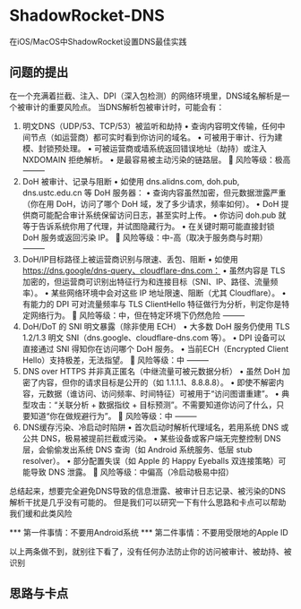 # ShadowRocket-DNS
在iOS/MacOS中ShadowRocket设置DNS最佳实践

## 问题的提出
在一个充满着拦截、注入、DPI（深入包检测）的网络环境里，DNS域名解析是一个被审计的重要风险点。
当DNS解析包被审计时，可能会有：
1. 明文DNS（UDP/53、TCP/53）被监听和劫持
	•	查询内容明文传输，任何中间节点（如运营商）都可实时看到你访问的域名。
	•	可被用于审计、行为建模、封锁预处理。
	•	可被运营商或墙系统返回错误地址（劫持）或注入 NXDOMAIN 拒绝解析。
	•	是最容易被主动污染的链路层。
📌 风险等级：极高
⸻
2. DoH 被审计、记录与阻断
	•	如使用 dns.alidns.com, doh.pub, dns.ustc.edu.cn 等 DoH 服务器：
	•	查询内容虽然加密，但元数据泄露严重（你在用 DoH，访问了哪个 DoH 域，发了多少请求，频率如何）。
	•	DoH 提供商可能配合审计系统保留访问日志，甚至实时上传。
	•	你访问 doh.pub 就等于告诉系统你用了代理，并试图隐藏行为。
	•	在关键时期可能直接封锁 DoH 服务或返回污染 IP。
📌 风险等级：中-高（取决于服务商与时期）
⸻
3. DoH/IP目标路径上被运营商识别与限速、丢包、阻断
	•	如使用 https://dns.google/dns-query、cloudflare-dns.com：
	•	虽然内容是 TLS 加密的，但运营商可识别出特征行为和连接目标（SNI、IP、路径、流量频率）。
	•	某些网络环境中会对这些 IP 地址限速、阻断（尤其 Cloudflare）。
	•	有能力的 DPI 可对流量频率与 TLS ClientHello 特征做行为分析，判定你是特定网络行为。
📌 风险等级：中，但在特定环境下仍然危险
⸻
5. DoH/DoT 的 SNI 明文暴露（除非使用 ECH）
	•	大多数 DoH 服务仍使用 TLS 1.2/1.3 明文 SNI（dns.google、cloudflare-dns.com 等）。
	•	DPI 设备可以直接通过 SNI 得知你在访问哪个 DoH 服务。
	•	当前ECH（Encrypted Client Hello）支持极差，无法指望。
📌 风险等级：中
⸻
5. DNS over HTTPS 并非真正匿名（中继流量可被元数据分析）
	•	虽然 DoH 加密了内容，但你的请求目标是公开的（如 1.1.1.1、8.8.8.8）。
	•	即使不解密内容，元数据（谁访问、访问频率、时间特征）可被用于“访问图谱重建”。
	•	典型攻击：“关联分析 + 数据指纹 + 目标预测”。不需要知道你访问了什么，只要知道“你在做规避行为”。
📌 风险等级：中
⸻
6. DNS缓存污染、冷启动时陷阱
	•	首次启动时解析代理域名，若用系统 DNS 或公共 DNS，极易被提前拦截或污染。
	•	某些设备或客户端无完整控制 DNS 层，会偷偷发出系统 DNS 查询（如 Android 系统服务、低层 stub resolver）。
	•	部分配置失误（如 Apple 的 Happy Eyeballs 双连接策略）可能导致 DNS 泄露。
📌 风险等级：中偏高（冷启动极易中招）

总结起来，想要完全避免DNS导致的信息泄露、被审计日志记录、被污染的DNS解析干扰是几乎没有可能的。
但是我们可以研究一下有什么思路和卡点可以帮助我们缓和此类风险

*** 第一件事情：不要用Android系统
*** 第二件事情：不要用受限地的Apple ID

以上两条做不到，就别往下看了，没有任何办法防止你的访问被审计、被劫持、被识别

## 思路与卡点
